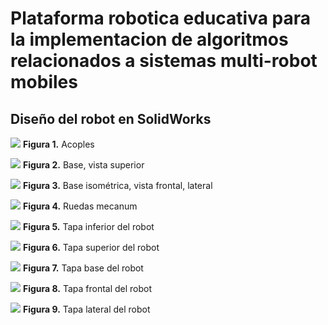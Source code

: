 # Plataforma robotica educativa para la implementacion de algoritmos relacionados a sistemas multi-robot mobiles 
## Diseño del robot en SolidWorks

![](https://github.com/VerabelGonzales/vera_multi_robot_platform/blob/main/Acople_Motor_II.PNG)
                        **Figura 1.** Acoples
                          
![](https://github.com/VerabelGonzales/vera_multi_robot_platform/blob/main/Base%20-%20Copy.PNG)
                        **Figura 2.** Base, vista superior 

![](https://github.com/VerabelGonzales/vera_multi_robot_platform/blob/main/Base_2.PNG)
                        **Figura 3.** Base isométrica, vista frontal, lateral 

![](https://github.com/VerabelGonzales/vera_multi_robot_platform/blob/main/Mecanum%20Wheel%20-%20Copy.PNG)
                        **Figura 4.** Ruedas mecanum

![](https://github.com/VerabelGonzales/vera_multi_robot_platform/blob/main/Tapa_2_2%20-%20Copy.PNG)
                        **Figura 5.** Tapa inferior del robot

![](https://github.com/VerabelGonzales/vera_multi_robot_platform/blob/main/Tapa_3%20-%20Copy.PNG)
                        **Figura 6.** Tapa superior del robot

![](https://github.com/VerabelGonzales/vera_multi_robot_platform/blob/main/Tapa_Base.PNG)
                        **Figura 7.** Tapa base del robot

![](https://github.com/VerabelGonzales/vera_multi_robot_platform/blob/main/Tapa_Frontal.PNG)
                        **Figura 8.** Tapa frontal del robot

![](https://github.com/VerabelGonzales/vera_multi_robot_platform/blob/main/Tapa_I.PNG)
                        **Figura 9.** Tapa lateral del robot
